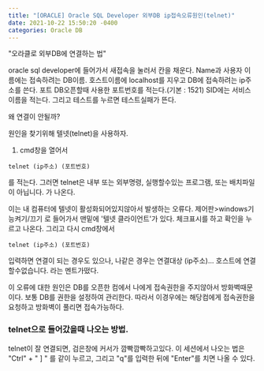```yaml
---
title: "[ORACLE] Oracle SQL Developer 외부DB ip접속오류원인(telnet)"
date: 2021-10-22 15:50:20 -0400
categories: Oracle DB
---
```


"오라클로 외부DB에 연결하는 법"

oracle sql developer에 들어가서 새접속을 눌러서 칸을 채운다.
Name과 사용자 이름에는 접속하려는 DB이름.
호스트이름에 localhost를 지우고 DB에 접속하려는 ip주소를 쓴다.
포트 DB오픈할때 사용한 포트번호를 적는다.(기본 : 1521)
SID에는 서비스이름을 적는다.
그리고 테스트를 누르면 테스트실패가 뜬다.

왜 연결이 안될까?

원인을 찾기위해 텔넷(telnet)을 사용하자.

1. cmd창을 열어서 
```
telnet (ip주소) (포트번호)
```
를 적는다.
그러면 
telnet은 내부 또는 외부명령, 실행할수있는 프로그램, 또는 배치파일이 아닙니다. 
가 나온다. 

이는 내 컴퓨터에 텔넷이 활성화되어있지않아서 발생하는 오류다.
제어판>windows기능켜기/끄기 로 들어가서 맨밑에 '텔넷 클라이언트'가 있다.
체크표시를 하고 확인을 누르고 나온다.
그리고 다시
cmd창에서
```
telnet (ip주소) (포트번호)
```
입력하면 연결이 되는 경우도 있으나, 나같은 경우는 
연결대상 (ip주소)... 호스트에 연결할수없습니다.
라는 멘트가떴다. 

이 오류에 대한 원인은 DB를 오픈한 컴에서 나에게 접속권한을 주지않아서 방화벽때문이다. 
보통 DB를 권한을 설정하여 관리한다. 따라서 이경우에는 해당컴에게 접속권한을 요청하고 방화벽이 풀리면 접속가능하다.


### telnet으로 들어갔을때 나오는 방법.
telnet이 잘 연결되면, 검은창에 커서가 깜빡깜빡하고있다. 
이 세션에서 나오는 법은 "Ctrl" + " ] " 를 같이 누르고, 그리고 "q"를 입력한 뒤에 "Enter"를 치면 나올 수 있다.
